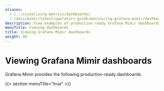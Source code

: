 ```yaml
---
aliases:
  - /../visualizing-metrics/dashboards/
  - /docs/mimir/latest/operators-guide/monitoring-grafana-mimir/dashboards/
description: View examples of production-ready Grafana Mimir dashboards.
menuTitle: Viewing dashboards
title: Viewing Grafana Mimir dashboards
weight: 40
---
```


# Viewing Grafana Mimir dashboards

Grafana Mimir provides the following production-ready dashboards.

{{< section menuTitle="true" >}}
